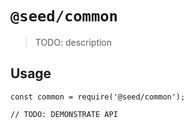 # `@seed/common`

> TODO: description

## Usage

```
const common = require('@seed/common');

// TODO: DEMONSTRATE API
```
